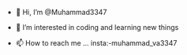 - 👋 Hi, I’m @Muhammad3347
- 👀 I’m interested in coding and learning new things

- 📫 How to reach me ... insta:-muhammad_va3347

<!---
Muhammad3347/Muhammad3347 is a ✨ special ✨ repository because its `README.md` (this file) appears on your GitHub profile.
You can click the Preview link to take a look at your changes.
--->
